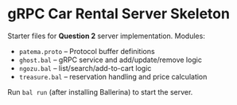 # gRPC Car Rental Server Skeleton

Starter files for **Question 2** server implementation. Modules:

- `patema.proto` – Protocol buffer definitions
- `ghost.bal` – gRPC service and add/update/remove logic
- `ngozu.bal` – list/search/add-to-cart logic
- `treasure.bal` – reservation handling and price calculation

Run `bal run` (after installing Ballerina) to start the server.
